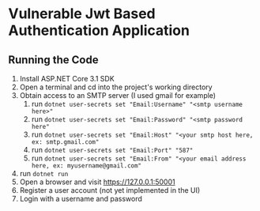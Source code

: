 # Vulnerable Jwt Based Authentication Application
## Running the Code
1. Install ASP.NET Core 3.1 SDK
1. Open a terminal and cd into the project's working directory
1. Obtain access to an SMTP server (I used gmail for example)
    1. run ```dotnet user-secrets set "Email:Username" "<smtp username here>"```
    1. run ```dotnet user-secrets set "Email:Password" "<smtp password here"```
    1. run ```dotnet user-secrets set "Email:Host" "<your smtp host here, ex: smtp.gmail.com"```
    1. run ```dotnet user-secrets set "Email:Port" "587"```
    1. run ```dotnet user-secrets set "Email:From" "<your email address here, ex: myusername@gmail.com"```
1. run ```dotnet run```
1. Open a browser and visit https://127.0.0.1:50001
1. Register a user account (not yet implemented in the UI)
1. Login with a username and password